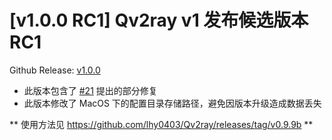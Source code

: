 # [v1.0.0 RC1] Qv2ray v1 发布候选版本 RC1

Github Release: [v1.0.0](https://github.com/lhy0403/Qv2ray/releases/tag/v1.0.0)

- 此版本包含了 [#21](https://github.com/lhy0403/Qv2ray/issues/21) 提出的部分修复
- 此版本修改了 MacOS 下的配置目录存储路径，避免因版本升级造成数据丢失

** 使用方法见 https://github.com/lhy0403/Qv2ray/releases/tag/v0.9.9b **

